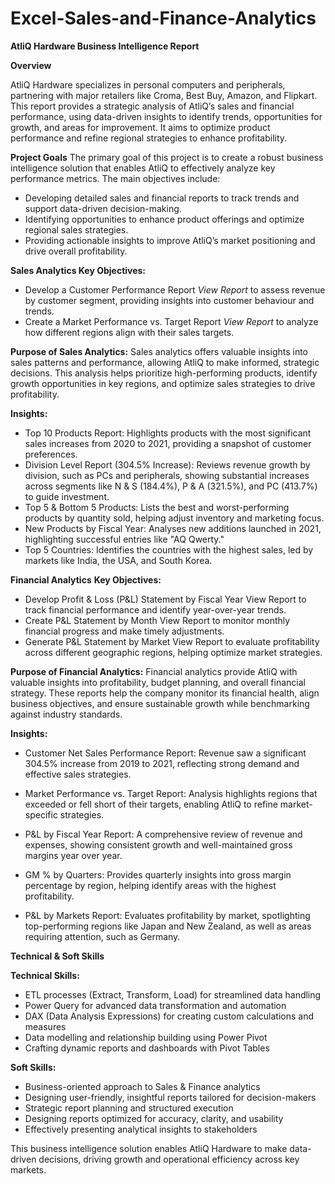# Excel-Sales-and-Finance-Analytics
**AtliQ Hardware Business Intelligence Report**

**Overview**

AtliQ Hardware specializes in personal computers and peripherals, partnering with major retailers like Croma, Best Buy, Amazon, and Flipkart. This report provides a strategic analysis of AtliQ’s sales and financial performance, using data-driven insights to identify trends, opportunities for growth, and areas for improvement. It aims to optimize product performance and refine regional strategies to enhance profitability.

**Project Goals**
The primary goal of this project is to create a robust business intelligence solution that enables AtliQ to effectively analyze key performance metrics. The main objectives include:

- Developing detailed sales and financial reports to track trends and support data-driven decision-making.
- Identifying opportunities to enhance product offerings and optimize regional sales strategies.
- Providing actionable insights to improve AtliQ’s market positioning and drive overall profitability.

**Sales Analytics
Key Objectives:**

- Develop a Customer Performance Report _View Report_ to assess revenue by customer segment, providing insights into customer behaviour and trends.
- Create a Market Performance vs. Target Report _View Report_ to analyze how different regions align with their sales targets.

**Purpose of Sales Analytics:**
Sales analytics offers valuable insights into sales patterns and performance, allowing AtliQ to make informed, strategic decisions. This analysis helps prioritize high-performing products, identify growth opportunities in key regions, and optimize sales strategies to drive profitability.

**Insights:**
- Top 10 Products Report: Highlights products with the most significant sales increases from 2020 to 2021, providing a snapshot of customer preferences.
- Division Level Report (304.5% Increase): Reviews revenue growth by division, such as PCs and peripherals, showing substantial increases across segments like N & S (184.4%), P & A (321.5%), and PC (413.7%) to guide investment.
- Top 5 & Bottom 5 Products: Lists the best and worst-performing products by quantity sold, helping adjust inventory and marketing focus.
- New Products by Fiscal Year: Analyses new additions launched in 2021, highlighting successful entries like "AQ Qwerty."
- Top 5 Countries: Identifies the countries with the highest sales, led by markets like India, the USA, and South Korea.

**Financial Analytics**
**Key Objectives:**

- Develop Profit & Loss (P&L) Statement by Fiscal Year View Report to track financial performance and identify year-over-year trends.
- Create P&L Statement by Month View Report to monitor monthly financial progress and make timely adjustments.
- Generate P&L Statement by Market View Report to evaluate profitability across different geographic regions, helping optimize market strategies.

**Purpose of Financial Analytics:**
Financial analytics provide AtliQ with valuable insights into profitability, budget planning, and overall financial strategy. These reports help the company monitor its financial health, align business objectives, and ensure sustainable growth while benchmarking against industry standards.

**Insights:**
- Customer Net Sales Performance Report: Revenue saw a significant 304.5% increase from 
2019 to 2021, reflecting strong demand and effective sales strategies.

- Market Performance vs. Target Report: Analysis highlights regions that exceeded or fell short of their targets, enabling AtliQ to refine market-specific strategies.

- P&L by Fiscal Year Report: A comprehensive review of revenue and expenses, showing consistent growth and well-maintained gross margins year over year.

- GM % by Quarters: Provides quarterly insights into gross margin percentage by region, helping identify areas with the highest profitability.

- P&L by Markets Report: Evaluates profitability by market, spotlighting top-performing regions like Japan and New Zealand, as well as areas requiring attention, such as Germany.

**Technical & Soft Skills**

**Technical Skills:**
- ETL processes (Extract, Transform, Load) for streamlined data handling
- Power Query for advanced data transformation and automation
- DAX (Data Analysis Expressions) for creating custom calculations and measures
- Data modelling and relationship building using Power Pivot
- Crafting dynamic reports and dashboards with Pivot Tables

**Soft Skills:**
- Business-oriented approach to Sales & Finance analytics
- Designing user-friendly, insightful reports tailored for decision-makers
- Strategic report planning and structured execution
- Designing reports optimized for accuracy, clarity, and usability
- Effectively presenting analytical insights to stakeholders

This business intelligence solution enables AtliQ Hardware to make data-driven decisions, driving growth and operational efficiency across key markets.
